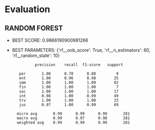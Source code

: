 # Evaluation
## RANDOM FOREST
- BEST SCORE:  0.9866190900981266
- BEST PARAMETERS:  {'rf__oob_score': True, 'rf__n_estimators': 60, 'rf__random_state': 10}

                precision    recall  f1-score   support

         per       1.00      0.78      0.88         9
         ent       1.00      0.96      0.98        25
         imm       1.00      1.00      1.00        82
         fin       1.00      1.00      1.00         7
         soc       1.00      1.00      1.00        17
         int       0.98      1.00      0.99        49
         trv       1.00      1.00      1.00        23
         jus       0.97      1.00      0.99        69

        micro avg       0.99      0.99      0.99       281
        macro avg       0.99      0.97      0.98       281
        weighted avg    0.99      0.99      0.99       281


